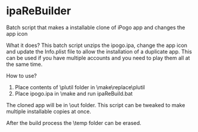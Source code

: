 # ipaReBuilder
Batch script that makes a installable clone of iPogo app and changes the app icon

What it does?
This batch script unzips the ipogo.ipa, change the app icon and update the Info.plist file to allow the installation of a duplicate app.
This can be used if you have multiple accounts and you need to play them all at the same time.

How to use?
1) Place contents of \plutil folder in \make\replace\plutil
2) Place ipogo.ipa in \make and run ipaReBuild.bat

The cloned app will be in \out folder. This script can be tweaked to make multiple installable copies at once.

After the build process the \temp folder can be erased.
